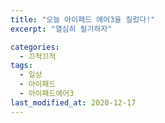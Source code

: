 ```yaml
---
title: "오늘 아이패드 에어3을 질렀다!"
excerpt: "열심히 필기하자"

categories:
  - 끄적끄적
tags:
  - 일상
  - 아이패드
  - 아이패드에어3
last_modified_at: 2020-12-17
---
```













